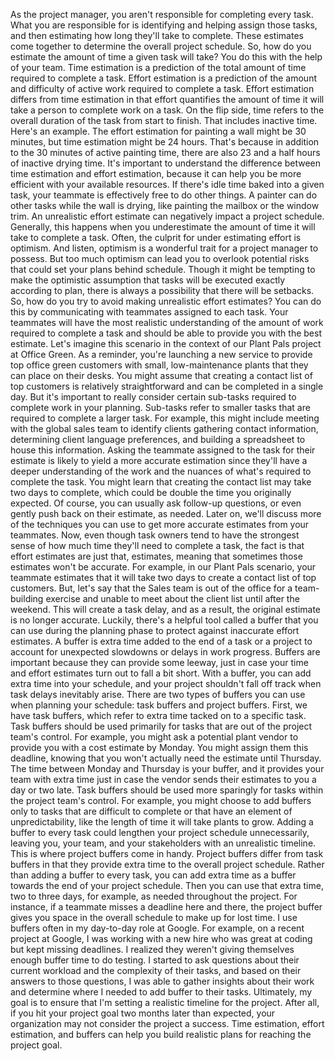As the project manager, you aren't responsible for completing every task. What
you are responsible for is identifying and helping assign those tasks, and then
estimating how long they'll take to complete. These estimates come together to
determine the overall project schedule. So, how do you estimate the amount of
time a given task will take? You do this with the help of your team. Time
estimation is a prediction of the total amount of time required to complete a
task. Effort estimation is a prediction of the amount and difficulty of active
work required to complete a task. Effort estimation differs from time estimation
in that effort quantifies the amount of time it will take a person to complete
work on a task. On the flip side, time refers to the overall duration of the
task from start to finish.  That includes inactive time. Here's an example. The
effort estimation for painting a wall might be 30 minutes, but time estimation
might be 24 hours. That's because in addition to the 30 minutes of active
painting time, there are also 23 and a half hours of inactive drying time. It's
important to understand the difference between time estimation and effort
estimation, because it can help you be more efficient with your available
resources. If there's idle time baked into a given task, your teammate is
effectively free to do other things. A painter can do other tasks while the wall
is drying, like painting the mailbox or the window trim. An unrealistic effort
estimate can negatively impact a project schedule. Generally, this happens when
you underestimate the amount of time it will take to complete a task. Often, the
culprit for under estimating effort is optimism. And listen, optimism is a
wonderful trait for a project manager to possess. But too much optimism can lead
you to overlook potential risks that could set your plans behind schedule.
Though it might be tempting to make the optimistic assumption that tasks will be
executed exactly according to plan, there is always a possibility that there
will be setbacks. So, how do you try to avoid making unrealistic effort
estimates? You can do this by communicating with teammates assigned to each
task. Your teammates will have the most realistic understanding of the amount of
work required to complete a task and should be able to provide you with the best
estimate. Let's imagine this scenario in the context of our Plant Pals project
at Office Green. As a reminder, you're launching a new service to provide top
office green customers with small, low-maintenance plants that they can place on
their desks. You might assume that creating a contact list of top customers is
relatively straightforward and can be completed in a single day. But it's
important to really consider certain sub-tasks required to complete work in your
planning. Sub-tasks refer to smaller tasks that are required to complete a
larger task. For example, this might include meeting with the global sales team
to identify clients gathering contact information, determining client language
preferences, and building a spreadsheet to house this information. Asking the
teammate assigned to the task for their estimate is likely to yield a more
accurate estimation since they'll have a deeper understanding of the work and
the nuances of what's required to complete the task. You might learn that
creating the contact list may take two days to complete, which could be double
the time you originally expected. Of course, you can usually ask follow-up
questions, or even gently push back on their estimate, as needed. Later on,
we'll discuss more of the techniques you can use to get more accurate estimates
from your teammates. Now, even though task owners tend to have the strongest
sense of how much time they'll need to complete a task, the fact is that effort
estimates are just that, estimates, meaning that sometimes those estimates won't
be accurate. For example, in our Plant Pals scenario, your teammate estimates
that it will take two days to create a contact list of top customers. But, let's
say that the Sales team is out of the office for a team-building exercise and
unable to meet about the client list until after the weekend. This will create a
task delay, and as a result, the original estimate is no longer accurate.
Luckily, there's a helpful tool called a buffer that you can use during the
planning phase to protect against inaccurate effort estimates. A buffer is extra
time added to the end of a task or a project to account for unexpected slowdowns
or delays in work progress. Buffers are important because they can provide some
leeway, just in case your time and effort estimates turn out to fall a bit
short. With a buffer, you can add extra time into your schedule, and your
project shouldn't fall off track when task delays inevitably arise. There are
two types of buffers you can use when planning your schedule: task buffers and
project buffers. First, we have task buffers, which refer to extra time tacked
on to a specific task. Task buffers should be used primarily for tasks that are
out of the project team's control. For example, you might ask a potential plant
vendor to provide you with a cost estimate by Monday. You might assign them this
deadline, knowing that you won't actually need the estimate until Thursday. The
time between Monday and Thursday is your buffer, and it provides your team with
extra time just in case the vendor sends their estimates to you a day or two
late. Task buffers should be used more sparingly for tasks within the project
team's control. For example, you might choose to add buffers only to tasks that
are difficult to complete or that have an element of unpredictability, like the
length of time it will take plants to grow. Adding a buffer to every task could
lengthen your project schedule unnecessarily, leaving you, your team, and your
stakeholders with an unrealistic timeline. This is where project buffers come in
handy. Project buffers differ from task buffers in that they provide extra time
to the overall project schedule. Rather than adding a buffer to every task, you
can add extra time as a buffer towards the end of your project schedule. Then
you can use that extra time, two to three days, for example, as needed
throughout the project. For instance, if a teammate misses a deadline here and
there, the project buffer gives you space in the overall schedule to make up for
lost time. I use buffers often in my day-to-day role at Google. For example, on
a recent project at Google, I was working with a new hire who was great at
coding but kept missing deadlines. I realized they weren't giving themselves
enough buffer time to do testing. I started to ask questions about their current
workload and the complexity of their tasks, and based on their answers to those
questions, I was able to gather insights about their work and determine where I
needed to add buffer to their tasks. Ultimately, my goal is to ensure that I'm
setting a realistic timeline for the project. After all, if you hit your project
goal two months later than expected, your organization may not consider the
project a success. Time estimation, effort estimation, and buffers can help you
build realistic plans for reaching the project goal.